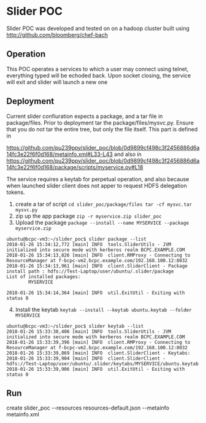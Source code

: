 # Slider POC
Slider POC was developed and tested on on a hadoop cluster built using http://github.com/bloomberg/chef-bach

## Operation
This POC operates a services to which a user may connect using telnet, everything typed will be echoded back.  Upon socket closing, the service will exit and slider will launch a new one

## Deployment
Current slider confiuration expects a package, and a tar file in package/files.  Prior to deployment tar the package/files/mysvc.py.  Ensure that you do not tar the entire tree, but only the file itself.  This part is defined in 

https://github.com/pu239ppy/slider_poc/blob/0d9899cf498c3f2456886d6a14fc3e22f6f0d168/metainfo.xml#L33-L43
and also in https://github.com/pu239ppy/slider_poc/blob/0d9899cf498c3f2456886d6a14fc3e22f6f0d168/package/scripts/myservice.py#L18

The service requires a keytab for perpetual operation, and also because when launched slider client does not apper to request HDFS delegation tokens.

1. create a tar of script `cd slider_poc/package/files tar -cf mysvc.tar mysvc.py`
2. zip up the app package `zip -r myservice.zip slider_poc`
3. Upload the package `package --install --name MYSERVICE --package myservice.zip`
````
ubuntu@bcpc-vm3:~/slider_poc$ slider package --list
2018-01-26 15:34:12,772 [main] INFO  tools.SliderUtils - JVM initialized into secure mode with kerberos realm BCPC.EXAMPLE.COM
2018-01-26 15:34:13,826 [main] INFO  client.RMProxy - Connecting to ResourceManager at f-bcpc-vm2.bcpc.example.com/192.168.100.12:8032
2018-01-26 15:34:13,961 [main] INFO  client.SliderClient - Package install path : hdfs://Test-Laptop/user/ubuntu/.slider/package
List of installed packages:
        MYSERVICE

2018-01-26 15:34:14,364 [main] INFO  util.ExitUtil - Exiting with status 0
````
4. Install the keytab `keytab --install --keytab ubuntu.keytab --folder MYSERVICE`
````
ubuntu@bcpc-vm3:~/slider_poc$ slider keytab --list
2018-01-26 15:33:38,406 [main] INFO  tools.SliderUtils - JVM initialized into secure mode with kerberos realm BCPC.EXAMPLE.COM
2018-01-26 15:33:39,396 [main] INFO  client.RMProxy - Connecting to ResourceManager at f-bcpc-vm2.bcpc.example.com/192.168.100.12:8032
2018-01-26 15:33:39,869 [main] INFO  client.SliderClient - Keytabs:
2018-01-26 15:33:39,904 [main] INFO  client.SliderClient -      hdfs://Test-Laptop/user/ubuntu/.slider/keytabs/MYSERVICE/ubuntu.keytab
2018-01-26 15:33:39,906 [main] INFO  util.ExitUtil - Exiting with status 0
````

## Run
create slider_poc  --resources resources-default.json --metainfo metainfo.xml
